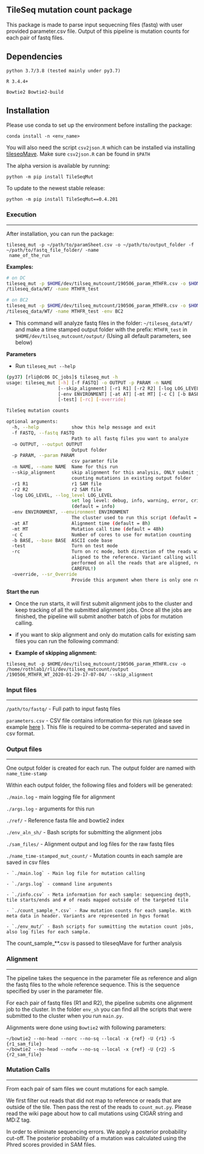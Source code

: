 ## TileSeq mutation count package

This package is made to parse input sequecning files (fastq) with user provided parameter.csv file.
Output of this pipeline is mutation counts for each pair of fastq files.

## Dependencies

`python 3.7/3.8 (tested mainly under py3.7)`

`R 3.4.4+`

`Bowtie2 Bowtie2-build`

## Installation 
Please use conda to set up the environment before installing the package: 

`conda install -n <env_name>`

You will also need the script `csv2json.R` which can be installed via installing [tileseqMave](https://github.com/jweiletileseqMave). Make sure `csv2json.R` can be found in `$PATH`

The alpha version is available by running:

`python -m pip install TileSeqMut`

To update to the newest stable release:

`python -m pip install TileSeqMut==0.4.201`

### Execution
---

After installation, you can run the package: 

```
tileseq_mut -p ~/path/to/paramSheet.csv -o ~/path/to/output_folder -f ~/path/to/fastq_file_folder/ -name
 name_of_the_run 
```

**Examples:**

``` bash
# on DC
tileseq_mut -p $HOME/dev/tilseq_mutcount/190506_param_MTHFR.csv -o $HOME/dev/tilseq_mutcount/output/ -f $HOME
/tileseq_data/WT/ -name MTHFR_test

# on BC2
tileseq_mut -p $HOME/dev/tilseq_mutcount/190506_param_MTHFR.csv -o $HOME/dev/tilseq_mutcount/output/ -f $HOME
/tileseq_data/WT/ -name MTHFR_test -env BC2
```
* This command will analyze fastq files in the folder: `~/tileseq_data/WT/` and make a time stamped output folder
 with the prefix: `MTHFR_test` in `$HOME/dev/tilseq_mutcount/output/` (Using all default parameters, see below)


**Parameters**

* Run `tileseq_mut --help`

``` bash
(py37) [rli@dc06 DC_jobs]$ tileseq_mut -h
usage: tileseq_mut [-h] [-f FASTQ] -o OUTPUT -p PARAM -n NAME
                   [--skip_alignment] [-r1 R1] [-r2 R2] [-log LOG_LEVEL]
                   [-env ENVIRONMENT] [-at AT] [-mt MT] [-c C] [-b BASE]
                   [-test] [-rc] [-override]

TileSeq mutation counts

optional arguments:
  -h, --help            show this help message and exit
  -f FASTQ, --fastq FASTQ
                        Path to all fastq files you want to analyze
  -o OUTPUT, --output OUTPUT
                        Output folder
  -p PARAM, --param PARAM
                        csv paramter file
  -n NAME, --name NAME  Name for this run
  --skip_alignment      skip alignment for this analysis, ONLY submit jobs for
                        counting mutations in existing output folder
  -r1 R1                r1 SAM file
  -r2 R2                r2 SAM file
  -log LOG_LEVEL, --log_level LOG_LEVEL
                        set log level: debug, info, warning, error, critical.
                        (default = info)
  -env ENVIRONMENT, --environment ENVIRONMENT
                        The cluster used to run this script (default = DC)
  -at AT                Alignment time (default = 8h)
  -mt MT                Mutation call time (default = 48h)
  -c C                  Number of cores to use for mutation counting
  -b BASE, --base BASE  ASCII code base
  -test                 Turn on test mode
  -rc                   Turn on rc mode, both direction of the reads will be
                        aligned to the reference. Variant calling will be
                        performed on all the reads that are aligned, regardless of their direction (BE
                        CAREFUL!)
  -override, --sr_Override
                        Provide this argument when there is only one replicate

```

**Start the run**

* Once the run starts, it will first submit alignment jobs to the cluster and keep tracking of all the submitted
 alignment jobs. Once all the jobs are finished, the pipeline will submit another batch of jobs for mutation calling.
 
 * if you want to skip alignment and only do mutation calls for existing sam files you can run the following command:
 
* **Example of skipping alignment:**

```
tileseq_mut -p $HOME/dev/tilseq_mutcount/190506_param_MTHFR.csv -o /home/rothlab1/rli/dev/tilseq_mutcount/output
/190506_MTHFR_WT_2020-01-29-17-07-04/ --skip_alignment
```

### Input files
---

`/path/to/fastq/` - Full path to input fastq files

`parameters.csv` - CSV file contains information for this run (please see example
[here](https://docs.google.com/spreadsheets/d/1tIblmIFgOApPNzWN2KUwj8BKzBiJ1pOL7R4AOUGrqvE/edit?usp=sharing)
).
This file is required to be comma-seperated and saved in csv format.


### Output files
---

One output folder is created for each run. The output folder are named with `name_time-stamp`

Within each output folder, the following files and folders will be generated:

`./main.log` - main logging file for alignment

`./args.log` - arguments for this run

`./ref/` - Reference fasta file and bowtie2 index

`./env_aln_sh/` - Bash scripts for submitting the alignment jobs

`./sam_files/` - Alignment output and log files for the raw fastq files

`./name_time-stamped_mut_count/` - Mutation counts in each sample are saved in csv files

    - `./main.log` - Main log file for mutation calling

    - `./args.log` - command line arguments
    
    - `./info.csv` - Meta information for each sample: sequencing depth, tile starts/ends and # of reads mapped outside of the targeted tile

    - `./count_sample_*.csv` - Raw mutation counts for each sample. With meta data in header. Variants are represented in hgvs format

    - `./env_mut/` - Bash scripts for summitting the mutation count jobs, also log files for each sample.

The count_sample_\*\*.csv is passed to tileseqMave for further analysis

### Alignment
---

The pipeline takes the sequence in the parameter file as reference and align the fastq files
to the whole reference sequence. This is the sequence specified by user in the parameter file.

For each pair of fastq files (R1 and R2), the pipeline submits one alignment job to the cluster. In the folder `env_sh` you can find all the scripts that were submitted to the cluster when you run `main.py`.

Alignments were done using `Bowtie2` with following parameters:

```
~/bowtie2 --no-head --norc --no-sq --local -x {ref} -U {r1} -S {r1_sam_file}
~/bowtie2 --no-head --nofw --no-sq --local -x {ref} -U {r2} -S {r2_sam_file}
```

### Mutation Calls
---

From each pair of sam files we count mutations for each sample.

We first filter out reads that did not map to reference or reads that are outside of the tile. Then pass the rest of the reads to `count_mut.py`. Please read the wiki page about how to call mutations using CIGAR string and MD:Z tag.

In order to eliminate sequencing errors. We apply a posterior probability cut-off. The posterior probability of a mutation was calculated using the Phred scores provided in SAM files.
